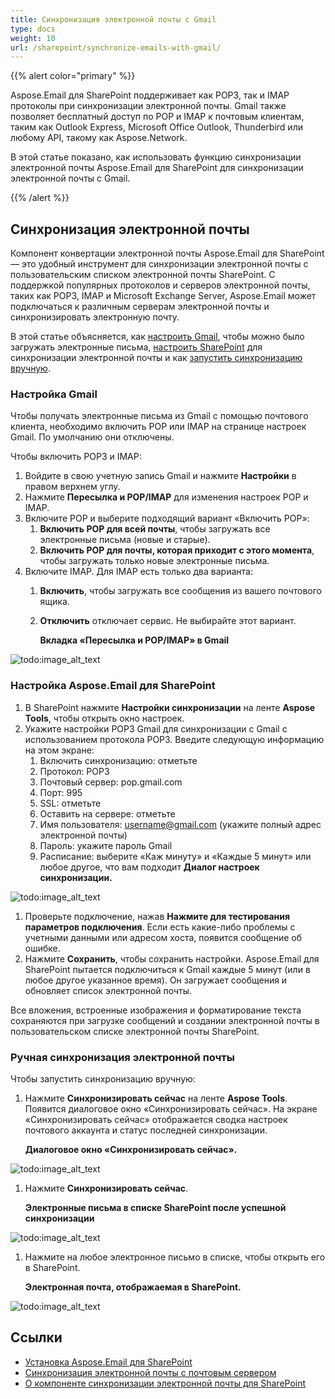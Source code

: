 ```yaml
---
title: Синхронизация электронной почты с Gmail
type: docs
weight: 10
url: /sharepoint/synchronize-emails-with-gmail/
---
```



{{% alert color="primary" %}} 

Aspose.Email для SharePoint поддерживает как POP3, так и IMAP протоколы при синхронизации электронной почты. Gmail также позволяет бесплатный доступ по POP и IMAP к почтовым клиентам, таким как Outlook Express, Microsoft Office Outlook, Thunderbird или любому API, такому как Aspose.Network. 

В этой статье показано, как использовать функцию синхронизации электронной почты Aspose.Email для SharePoint для синхронизации электронной почты с Gmail.

{{% /alert %}} 
## **Синхронизация электронной почты**
Компонент конвертации электронной почты Aspose.Email для SharePoint — это удобный инструмент для синхронизации электронной почты с пользовательским списком электронной почты SharePoint. С поддержкой популярных протоколов и серверов электронной почты, таких как POP3, IMAP и Microsoft Exchange Server, Aspose.Email может подключаться к различным серверам электронной почты и синхронизировать электронную почту. 

В этой статье объясняется, как [настроить Gmail](/email/sharepoint/synchronize-emails-with-gmail/), чтобы можно было загружать электронные письма, [настроить SharePoint](/email/sharepoint/synchronize-emails-with-gmail/) для синхронизации электронной почты и как [запустить синхронизацию вручную](/email/sharepoint/synchronize-emails-with-gmail/).
### **Настройка Gmail**
Чтобы получать электронные письма из Gmail с помощью почтового клиента, необходимо включить POP или IMAP на странице настроек Gmail. По умолчанию они отключены.

Чтобы включить POP3 и IMAP:

1. Войдите в свою учетную запись Gmail и нажмите **Настройки** в правом верхнем углу.
1. Нажмите **Пересылка и POP/IMAP** для изменения настроек POP и IMAP.
1. Включите POP и выберите подходящий вариант «Включить POP»: 
   1. **Включить POP для всей почты**, чтобы загружать все электронные письма (новые и старые).
   1. **Включить POP для почты, которая приходит с этого момента**, чтобы загружать только новые электронные письма.
1. Включите IMAP. Для IMAP есть только два варианта: 
   1. **Включить**, чтобы загружать все сообщения из вашего почтового ящика.
   1. **Отключить** отключает сервис. Не выбирайте этот вариант. 

      **Вкладка «Пересылка и POP/IMAP» в Gmail** 

![todo:image_alt_text](synchronize-emails-with-gmail_1.png)



### **Настройка Aspose.Email для SharePoint**
1. В SharePoint нажмите **Настройки синхронизации** на ленте **Aspose Tools**, чтобы открыть окно настроек.
1. Укажите настройки POP3 Gmail для синхронизации с Gmail с использованием протокола POP3. Введите следующую информацию на этом экране: 
   1. Включить синхронизацию: отметьте
   1. Протокол: POP3
   1. Почтовый сервер: pop.gmail.com
   1. Порт: 995
   1. SSL: отметьте
   1. Оставить на сервере: отметьте
   1. Имя пользователя: username@gmail.com (укажите полный адрес электронной почты)
   1. Пароль: укажите пароль Gmail
   1. Расписание: выберите «Каж минуту» и «Каждые 5 минут» или любое другое, что вам подходит 
      **Диалог настроек синхронизации.** 

![todo:image_alt_text](synchronize-emails-with-gmail_2.png)




1. Проверьте подключение, нажав **Нажмите для тестирования параметров подключения**. Если есть какие-либо проблемы с учетными данными или адресом хоста, появится сообщение об ошибке.
1. Нажмите **Сохранить**, чтобы сохранить настройки. Aspose.Email для SharePoint пытается подключиться к Gmail каждые 5 минут (или в любое другое указанное время). Он загружает сообщения и обновляет список электронной почты.

Все вложения, встроенные изображения и форматирование текста сохраняются при загрузке сообщений и создании электронной почты в пользовательском списке электронной почты SharePoint. 
### **Ручная синхронизация электронной почты**
Чтобы запустить синхронизацию вручную: 

1. Нажмите **Синхронизировать сейчас** на ленте **Aspose Tools**. Появится диалоговое окно «Синхронизировать сейчас». На экране «Синхронизировать сейчас» отображается сводка настроек почтового аккаунта и статус последней синхронизации. 

   **Диалоговое окно «Синхронизировать сейчас».** 

![todo:image_alt_text](synchronize-emails-with-gmail_3.png)




1. Нажмите **Синхронизировать сейчас**. 

   **Электронные письма в списке SharePoint после успешной синхронизации** 

![todo:image_alt_text](synchronize-emails-with-gmail_4.png)




1. Нажмите на любое электронное письмо в списке, чтобы открыть его в SharePoint.

   **Электронная почта, отображаемая в SharePoint.** 

![todo:image_alt_text](synchronize-emails-with-gmail_5.png)
## **Ссылки**
- [Установка Aspose.Email для SharePoint](/email/sharepoint/install-aspose-email-for-sharepoint/)
- [Синхронизация электронной почты с почтовым сервером](/email/sharepoint/email-synchronization/)
- [О компоненте синхронизации электронной почты для SharePoint](/email/sharepoint/about-email-synchronization/)